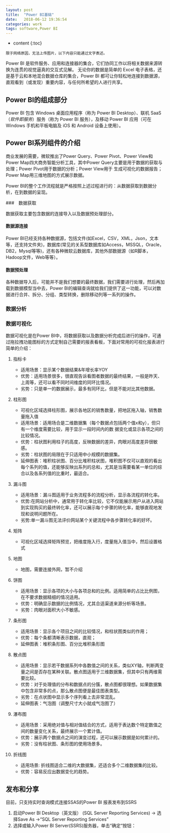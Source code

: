 ```yaml
---
layout: post
title:  "Power BI基础"
date:   2018-06-12 19:36:54
categories: work
tags: software,Power BI
---
```


* content
{:toc}

```
限于网络原因，无法上传图片，以下内容只能通过文字表述。
```

Power BI 是软件服务、应用和连接器的集合，它们协同工作以将相关数据来源转换为连贯的视觉逼真的交互式见解。 无论你的数据是简单的 Excel 电子表格，还是基于云和本地混合数据仓库的集合，Power BI 都可让你轻松地连接到数据源，直观看到（或发现）重要内容，与任何所希望的人进行共享。


## Power BI的组成部分

Power BI 包含 Windows 桌面应用程序（称为 Power BI Desktop）、联机 SaaS（*软件即服务*）服务（称为 Power BI 服务），及移动 Power BI 应用（可在 Windows 手机和平板电脑及 iOS 和 Android 设备上使用）。

## Power BI系列组件的介绍

商业发展的需要，微软推出了Power Query、Power Pivot、Power View和Power Map四大商务智能分析工具，其中Power Query主要是用于数据的获取与处理；Power Pivot用于数据的分析；Power View用于 生成可视化的数据报告；Power Map用三维地图的方式展示数据。

Power BI的整个工作流程就是严格按照上述过程进行的：从数据获取到数据分析，在到数据的呈现。

###　数据获取

数据获取主要包含数据的连接导入以及数据预处理部分。

#### 数据源连接

Power BI已经支持各种数据源，包括文件(如Excel，CSV，XML，Json，文本等，还支持文件夹)，数据库(常见的关系型数据库如Access，MSSQL，Oracle，DB2，Mysql等等)，还有各种微软云数据库，其他外部数据源（如R脚本，Hadoop文件，Web等等）。

#### 数据预处理

各种数据导入后，可能并不是我们想要的最终数据，我们需要进行处理，然后再加载到数据模型当中去，Power BI的编辑查询就给我们提供了这一功能，可以对数据进行合并、拆分、分组、类型转换，删除移动列等一系列的操作。

### 数据分析


### 数据可视化

数据可视化是在Power BI中，将数据获取以及数据分析完成后进行的操作，可通过拖拉拽功能图标的方式定制自己需要的报表看板，下面对常用的可视化报表进行简单的介绍：


1. 指标卡
    - 适用场景：显示某个数据结果&年增长率YOY
    - 优势：适用场景很多，很直观告诉看图者数据的最终结果，一般是昨天、上周等，还可以看不同时间维度的同环比情况。
    - 劣势：只是单一的数据展示，最多有同环比，但是不能对比其他数据。
 
2. 柱形图
    - 可视化区域选择柱形图，展示各地区的销售数量，把地区拖入轴，销售数量拖入值
    - 适用场景：适用场合是二维数据集（每个数据点包括两个值x和y），但只有一个维度需要比较，用于显示一段时间内的数  据变化或显示各项之间的比较情况。
    - 优势：柱状图利用柱子的高度，反映数据的差异，肉眼对高度差异很敏感。
    - 劣势：柱状图的局限在于只适用中小规模的数据集。
    - 延伸图表：堆积柱状图、百分比堆积柱状图，堆积图不仅可以直观的看出每个系列的值，还能够反映出系列的总和，尤其是当需要看某一单位的综合以及各系列值的比重时，最适合。
 
3. 漏斗图
    - 适用场景：漏斗图适用于业务流程多的流程分析，显示各流程的转化率。
    - 优势:在网站分析中，通常用于转化率比较，它不仅能展示用户从进入网站到实现购买的最终转化率，还可以展示每个步骤的转化率，能够直观地发现和说明问题所在。
    - 劣势:单一漏斗图无法评价网站某个关键流程中各步骤转化率的好坏。

4. 矩阵
    * 可视化区域选择矩阵预览，把维度拖入行，度量拖入值当中，然后设置格式 

5. 地图
    * 地图，需要连接外网，暂不介绍

6. 饼图
    - 适用场景：显示各项的大小与各项总和的比例。适用简单的占比比例图，在不要求数据精细的情况适用。
    - 优势：明确显示数据的比例情况，尤其合适渠道来源分析等场景。
    - 劣势：肉眼对面积大小不敏感。
 
7. 条形图
    - 适用场景：显示各个项目之间的比较情况，和柱状图类似的作用；
    - 优势：每个条都清晰表示数据，直观；
    - 延伸图表：堆积条形图、百分比堆积条形图
 
8. 散点图
    - 适用场景：显示若干数据系列中各数值之间的关系，类似XY轴，判断两变量之间是否存在某种关联。散点图适用于三维数据集，但其中只有两维需要比较。
    - 优势：对于处理值的分布和数据点的分簇，散点图都很理想。如果数据集中包含非常多的点，那么散点图便是最佳图表类型。
    - 劣势：在点状图中显示多个序列看上去非常混乱。
    - 延伸图表：气泡图（调整尺寸大小就成气泡图了）  
 
9. 瀑布图
    - 适用场景：采用绝对值与相对值结合的方式，适用于表达数个特定数值之间的数量变化关系，最终展示一个累计值。
    - 优势：展示两个数据点之间的演变过程，还可以展示数据是如何累计的。
    - 劣势：没有柱状图、条形图的使用场景多。
 
10. 折线图
    - 适用场景: 折线图适合二维的大数据集，还适合多个二维数据集的比较。
    - 优势：容易反应出数据变化的趋势。

## 发布和分享

目前，只支持实时查询模式连接SSAS的Power BI 报表发布到SSRS

1. 启动Power BI Desktop（英文版） (SQL Server Reporting Services) -> 选择Save As ->“SQL Server Reporting   Services”
2. 选择或输入Power BI Server(SSRS)服务器，单击“确定“按钮：
